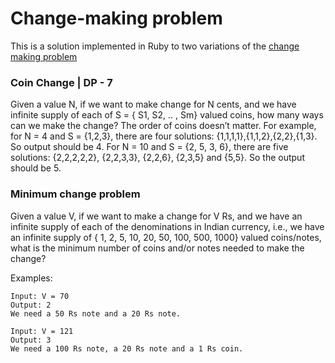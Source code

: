 # Change-making problem

This is a solution implemented in Ruby to two variations of the [change making problem](https://en.wikipedia.org/wiki/Change-making_problem)

### Coin Change | DP - 7

Given a value N, if we want to make change for N cents, and we have infinite supply of each of S = { S1, S2, .. , Sm} valued coins, how many ways can we make the change? The order of coins doesn’t matter.
For example, for N = 4 and S = {1,2,3}, there are four solutions: {1,1,1,1},{1,1,2},{2,2},{1,3}. So output should be 4. For N = 10 and S = {2, 5, 3, 6}, there are five solutions: {2,2,2,2,2}, {2,2,3,3}, {2,2,6}, {2,3,5} and {5,5}. So the output should be 5.

### Minimum change problem

Given a value V, if we want to make a change for V Rs, and we have an infinite supply of each of the denominations in Indian currency, i.e., we have an infinite supply of { 1, 2, 5, 10, 20, 50, 100, 500, 1000} valued coins/notes, what is the minimum number of coins and/or notes needed to make the change?

Examples:

```
Input: V = 70
Output: 2
We need a 50 Rs note and a 20 Rs note.

Input: V = 121
Output: 3
We need a 100 Rs note, a 20 Rs note and a 1 Rs coin.
```
